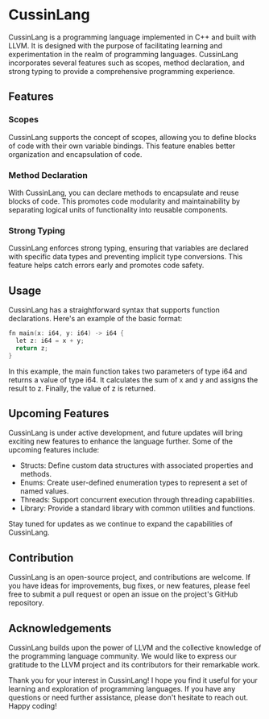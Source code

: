 # CussinLang

CussinLang is a programming language implemented in C++ and built with LLVM. It is designed with the purpose of facilitating learning and experimentation in the realm of programming languages. CussinLang incorporates several features such as scopes, method declaration, and strong typing to provide a comprehensive programming experience.

## Features

### Scopes

CussinLang supports the concept of scopes, allowing you to define blocks of code with their own variable bindings. This feature enables better organization and encapsulation of code.

### Method Declaration

With CussinLang, you can declare methods to encapsulate and reuse blocks of code. This promotes code modularity and maintainability by separating logical units of functionality into reusable components.

### Strong Typing

CussinLang enforces strong typing, ensuring that variables are declared with specific data types and preventing implicit type conversions. This feature helps catch errors early and promotes code safety.

## Usage

CussinLang has a straightforward syntax that supports function declarations. Here's an example of the basic format:

```c++
fn main(x: i64, y: i64) -> i64 {
  let z: i64 = x + y;
  return z;
}
```

In this example, the main function takes two parameters of type i64 and returns a value of type i64. It calculates the sum of x and y and assigns the result to z. Finally, the value of z is returned.

## Upcoming Features
CussinLang is under active development, and future updates will bring exciting new features to enhance the language further. Some of the upcoming features include:

- Structs: Define custom data structures with associated properties and methods.
- Enums: Create user-defined enumeration types to represent a set of named values.
- Threads: Support concurrent execution through threading capabilities.
- Library: Provide a standard library with common utilities and functions.

Stay tuned for updates as we continue to expand the capabilities of CussinLang.

## Contribution
CussinLang is an open-source project, and contributions are welcome. If you have ideas for improvements, bug fixes, or new features, please feel free to submit a pull request or open an issue on the project's GitHub repository.

## Acknowledgements
CussinLang builds upon the power of LLVM and the collective knowledge of the programming language community. We would like to express our gratitude to the LLVM project and its contributors for their remarkable work.

Thank you for your interest in CussinLang! I hope you find it useful for your learning and exploration of programming languages. If you have any questions or need further assistance, please don't hesitate to reach out. Happy coding!
